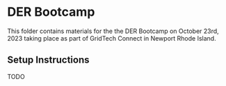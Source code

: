 # DER Bootcamp
This folder contains materials for the the DER Bootcamp on October 23rd, 2023 taking place as part of GridTech Connect in Newport Rhode Island.

## Setup Instructions
TODO